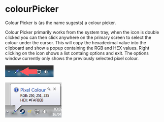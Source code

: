 # colourPicker
Colour Picker is (as the name sugests) a colour picker.

Colour Picker primarily works from the system tray, when the icon is double clicked you can then click anywhere on the primary screen to select the colour under the cursor. This will copy the hexadecimal value into the clipboard and show a popup containing the RGB and HEX values. Right clicking on the icon shows a list containg options and exit. The options window currently only shows the previously selected pixel colour.

![System tray](images/systemTray.png)

![System tray output](images/systemTrayOutput.png)